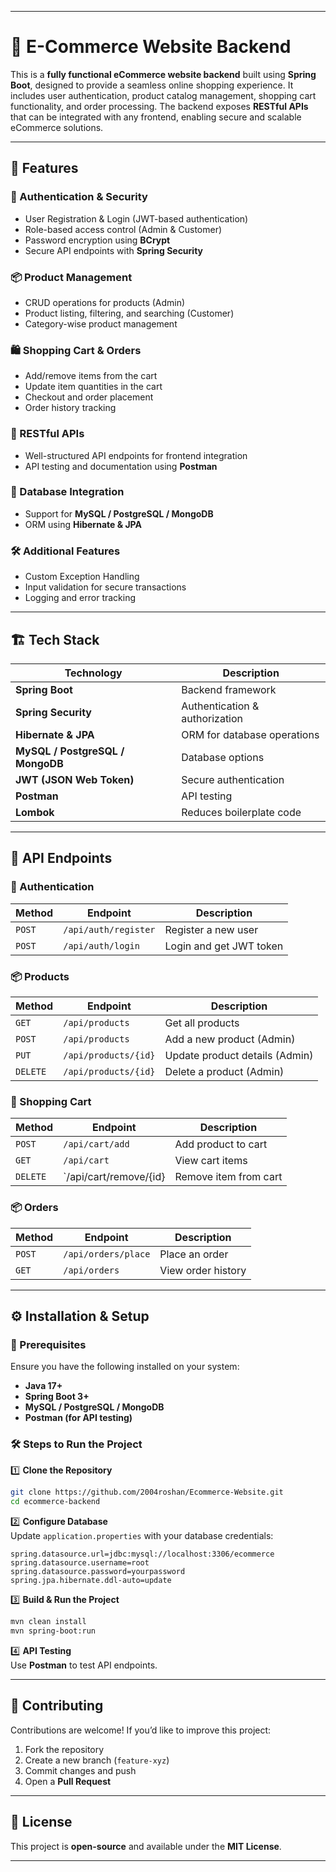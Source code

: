 
---

# 🛒 E-Commerce Website Backend  

This is a **fully functional eCommerce website backend** built using **Spring Boot**, designed to provide a seamless online shopping experience. It includes user authentication, product catalog management, shopping cart functionality, and order processing. The backend exposes **RESTful APIs** that can be integrated with any frontend, enabling secure and scalable eCommerce solutions.  

---

## 🚀 Features  

### 🛂 Authentication & Security  
- User Registration & Login (JWT-based authentication)  
- Role-based access control (Admin & Customer)  
- Password encryption using **BCrypt**  
- Secure API endpoints with **Spring Security**  

### 📦 Product Management  
- CRUD operations for products (Admin)  
- Product listing, filtering, and searching (Customer)  
- Category-wise product management  

### 🛍️ Shopping Cart & Orders  
- Add/remove items from the cart  
- Update item quantities in the cart  
- Checkout and order placement  
- Order history tracking  

### 📡 RESTful APIs  
- Well-structured API endpoints for frontend integration  
- API testing and documentation using **Postman**  

### 💾 Database Integration  
- Support for **MySQL / PostgreSQL / MongoDB**  
- ORM using **Hibernate & JPA**  

### 🛠️ Additional Features  
- Custom Exception Handling  
- Input validation for secure transactions  
- Logging and error tracking  

---

## 🏗️ Tech Stack  

| Technology  				| Description 				|
|---------------------------------------|---------------------------------------|
| **Spring Boot** 			| Backend framework 			|
| **Spring Security** 			| Authentication & authorization 	|
| **Hibernate & JPA** 			| ORM for database operations 		|
| **MySQL / PostgreSQL / MongoDB** 	| Database options 			|
| **JWT (JSON Web Token)** 		| Secure authentication 		|
| **Postman** 				| API testing 				|
| **Lombok** 				| Reduces boilerplate code 		|

---

## 📜 API Endpoints  

### 🔑 Authentication  
| Method | Endpoint 		| Description 			|
|--------|----------------------|-------------------------------|
| `POST` | `/api/auth/register` | Register a new user 		|
| `POST` | `/api/auth/login` 	| Login and get JWT token 	|

### 📦 Products  
| Method 	| Endpoint 		| Description 			|
|---------------|-----------------------|-------------------------------|
| `GET`		| `/api/products`	| Get all products 		|
| `POST`	| `/api/products` 	| Add a new product (Admin) 	|
| `PUT` 	| `/api/products/{id}` 	| Update product details (Admin)|
| `DELETE` 	| `/api/products/{id}` 	| Delete a product (Admin) 	|

### 🛒 Shopping Cart  
| Method 	| Endpoint 		| Description 		|
|---------------|-----------------------|-------------		|
| `POST` 	| `/api/cart/add` 	| Add product to cart 	|
| `GET` 	| `/api/cart`		| View cart items 	|
| `DELETE` 	| `/api/cart/remove/{id}| Remove item from cart |

### 📦 Orders  
| Method | Endpoint 		| Description 		|
|--------|----------------------|-----------------------|
| `POST` | `/api/orders/place`  | Place an order 	|
| `GET`  | `/api/orders` 	| View order history 	|

---

## ⚙️ Installation & Setup  

### 📌 Prerequisites  
Ensure you have the following installed on your system:  
- **Java 17+**  
- **Spring Boot 3+**  
- **MySQL / PostgreSQL / MongoDB**  
- **Postman (for API testing)**  

### 🛠️ Steps to Run the Project  

1️⃣ **Clone the Repository**  
```sh
git clone https://github.com/2004roshan/Ecommerce-Website.git
cd ecommerce-backend
```

2️⃣ **Configure Database**  
Update `application.properties` with your database credentials:  
```properties
spring.datasource.url=jdbc:mysql://localhost:3306/ecommerce
spring.datasource.username=root
spring.datasource.password=yourpassword
spring.jpa.hibernate.ddl-auto=update
```

3️⃣ **Build & Run the Project**  
```sh
mvn clean install
mvn spring-boot:run
```

4️⃣ **API Testing**  
Use **Postman** to test API endpoints.  

---

## 🤝 Contributing  

Contributions are welcome! If you’d like to improve this project:  
1. Fork the repository  
2. Create a new branch (`feature-xyz`)  
3. Commit changes and push  
4. Open a **Pull Request**  

---

## 📜 License  

This project is **open-source** and available under the **MIT License**.  

---


